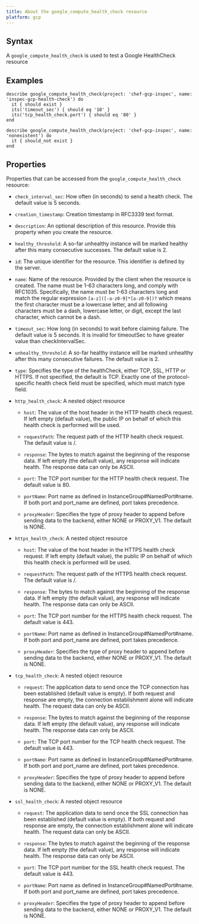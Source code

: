 ```yaml
---
title: About the google_compute_health_check resource
platform: gcp
---
```


## Syntax
A `google_compute_health_check` is used to test a Google HealthCheck resource

## Examples
```
describe google_compute_health_check(project: 'chef-gcp-inspec', name: 'inspec-gcp-health-check') do
  it { should exist }
  its('timeout_sec') { should eq '10' }
  its('tcp_health_check.port') { should eq '80' }
end

describe google_compute_health_check(project: 'chef-gcp-inspec', name: 'nonexistent') do
  it { should_not exist }
end
```

## Properties
Properties that can be accessed from the `google_compute_health_check` resource:

  * `check_interval_sec`: How often (in seconds) to send a health check. The default value is 5 seconds.

  * `creation_timestamp`: Creation timestamp in RFC3339 text format.

  * `description`: An optional description of this resource. Provide this property when you create the resource.

  * `healthy_threshold`: A so-far unhealthy instance will be marked healthy after this many consecutive successes. The default value is 2.

  * `id`: The unique identifier for the resource. This identifier is defined by the server.

  * `name`: Name of the resource. Provided by the client when the resource is created. The name must be 1-63 characters long, and comply with RFC1035.  Specifically, the name must be 1-63 characters long and match the regular expression `[a-z]([-a-z0-9]*[a-z0-9])?` which means the first character must be a lowercase letter, and all following characters must be a dash, lowercase letter, or digit, except the last character, which cannot be a dash.

  * `timeout_sec`: How long (in seconds) to wait before claiming failure. The default value is 5 seconds.  It is invalid for timeoutSec to have greater value than checkIntervalSec.

  * `unhealthy_threshold`: A so-far healthy instance will be marked unhealthy after this many consecutive failures. The default value is 2.

  * `type`: Specifies the type of the healthCheck, either TCP, SSL, HTTP or HTTPS. If not specified, the default is TCP. Exactly one of the protocol-specific health check field must be specified, which must match type field.

  * `http_health_check`: A nested object resource

    * `host`: The value of the host header in the HTTP health check request. If left empty (default value), the public IP on behalf of which this health check is performed will be used.

    * `requestPath`: The request path of the HTTP health check request. The default value is /.

    * `response`: The bytes to match against the beginning of the response data. If left empty (the default value), any response will indicate health. The response data can only be ASCII.

    * `port`: The TCP port number for the HTTP health check request. The default value is 80.

    * `portName`: Port name as defined in InstanceGroup#NamedPort#name. If both port and port_name are defined, port takes precedence.

    * `proxyHeader`: Specifies the type of proxy header to append before sending data to the backend, either NONE or PROXY_V1. The default is NONE.

  * `https_health_check`: A nested object resource

    * `host`: The value of the host header in the HTTPS health check request. If left empty (default value), the public IP on behalf of which this health check is performed will be used.

    * `requestPath`: The request path of the HTTPS health check request. The default value is /.

    * `response`: The bytes to match against the beginning of the response data. If left empty (the default value), any response will indicate health. The response data can only be ASCII.

    * `port`: The TCP port number for the HTTPS health check request. The default value is 443.

    * `portName`: Port name as defined in InstanceGroup#NamedPort#name. If both port and port_name are defined, port takes precedence.

    * `proxyHeader`: Specifies the type of proxy header to append before sending data to the backend, either NONE or PROXY_V1. The default is NONE.

  * `tcp_health_check`: A nested object resource

    * `request`: The application data to send once the TCP connection has been established (default value is empty). If both request and response are empty, the connection establishment alone will indicate health. The request data can only be ASCII.

    * `response`: The bytes to match against the beginning of the response data. If left empty (the default value), any response will indicate health. The response data can only be ASCII.

    * `port`: The TCP port number for the TCP health check request. The default value is 443.

    * `portName`: Port name as defined in InstanceGroup#NamedPort#name. If both port and port_name are defined, port takes precedence.

    * `proxyHeader`: Specifies the type of proxy header to append before sending data to the backend, either NONE or PROXY_V1. The default is NONE.

  * `ssl_health_check`: A nested object resource

    * `request`: The application data to send once the SSL connection has been established (default value is empty). If both request and response are empty, the connection establishment alone will indicate health. The request data can only be ASCII.

    * `response`: The bytes to match against the beginning of the response data. If left empty (the default value), any response will indicate health. The response data can only be ASCII.

    * `port`: The TCP port number for the SSL health check request. The default value is 443.

    * `portName`: Port name as defined in InstanceGroup#NamedPort#name. If both port and port_name are defined, port takes precedence.

    * `proxyHeader`: Specifies the type of proxy header to append before sending data to the backend, either NONE or PROXY_V1. The default is NONE.
